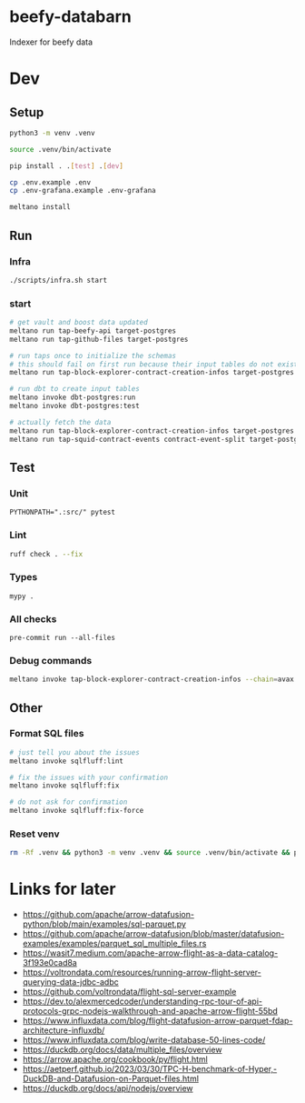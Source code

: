 # beefy-databarn

Indexer for beefy data

# Dev

## Setup

```bash
python3 -m venv .venv
```

```bash
source .venv/bin/activate
```

```bash
pip install . .[test] .[dev]
```

```bash
cp .env.example .env
cp .env-grafana.example .env-grafana
```

```bash
meltano install
```

## Run

### Infra

```bash
./scripts/infra.sh start
```

### start

```bash
# get vault and boost data updated
meltano run tap-beefy-api target-postgres
meltano run tap-github-files target-postgres

# run taps once to initialize the schemas
# this should fail on first run because their input tables do not exist yet
meltano run tap-block-explorer-contract-creation-infos target-postgres

# run dbt to create input tables
meltano invoke dbt-postgres:run
meltano invoke dbt-postgres:test

# actually fetch the data
meltano run tap-block-explorer-contract-creation-infos target-postgres
meltano run tap-squid-contract-events contract-event-split target-postgres
```

## Test

### Unit

```
PYTHONPATH=".:src/" pytest
```

### Lint

```bash
ruff check . --fix
```

### Types

```
mypy .
```

### All checks

```
pre-commit run --all-files
```

### Debug commands

```bash
meltano invoke tap-block-explorer-contract-creation-infos --chain=avax --contract_address=0x22eafb9c7e2858cfda712940896464ddaa83d053
``````

## Other

### Format SQL files

```bash
# just tell you about the issues
meltano invoke sqlfluff:lint

# fix the issues with your confirmation
meltano invoke sqlfluff:fix

# do not ask for confirmation
meltano invoke sqlfluff:fix-force
```

### Reset venv

```bash
rm -Rf .venv && python3 -m venv .venv && source .venv/bin/activate && pip install . .[test] .[dev]
```

# Links for later

- https://github.com/apache/arrow-datafusion-python/blob/main/examples/sql-parquet.py
- https://github.com/apache/arrow-datafusion/blob/master/datafusion-examples/examples/parquet_sql_multiple_files.rs
- https://wasit7.medium.com/apache-arrow-flight-as-a-data-catalog-3f193e0cad8a
- https://voltrondata.com/resources/running-arrow-flight-server-querying-data-jdbc-adbc
- https://github.com/voltrondata/flight-sql-server-example
- https://dev.to/alexmercedcoder/understanding-rpc-tour-of-api-protocols-grpc-nodejs-walkthrough-and-apache-arrow-flight-55bd
- https://www.influxdata.com/blog/flight-datafusion-arrow-parquet-fdap-architecture-influxdb/
- https://www.influxdata.com/blog/write-database-50-lines-code/
- https://duckdb.org/docs/data/multiple_files/overview
- https://arrow.apache.org/cookbook/py/flight.html
- https://aetperf.github.io/2023/03/30/TPC-H-benchmark-of-Hyper,-DuckDB-and-Datafusion-on-Parquet-files.html
- https://duckdb.org/docs/api/nodejs/overview
